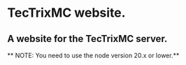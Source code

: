 # TecTrixMC website.
## A website for the TecTrixMC server.


** NOTE: You need to use the node version 20.x or lower.**